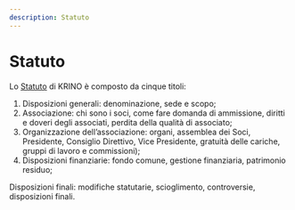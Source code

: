 ```yaml
---
description: Statuto
---
```


# Statuto

Lo [Statuto](https://drive.google.com/drive/folders/1LwC\_3PsqUl\_E1z8wrmfw3TZQQHUUzKV1) di KRINO è composto da cinque titoli:&#x20;

1. Disposizioni generali: denominazione, sede e scopo;&#x20;
2. Associazione: chi sono i soci, come fare domanda di ammissione, diritti e doveri degli associati, perdita della qualità di associato;&#x20;
3. Organizzazione dell’associazione: organi, assemblea dei Soci, Presidente, Consiglio Direttivo, Vice Presidente, gratuità delle cariche, gruppi di lavoro e commissioni);&#x20;
4. Disposizioni finanziarie: fondo comune, gestione finanziaria, patrimonio residuo;&#x20;

Disposizioni finali: modifiche statutarie, scioglimento, controversie, disposizioni finali.
